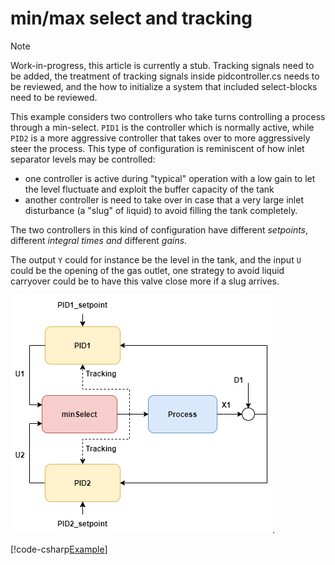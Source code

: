 # min/max select and tracking

> [!Note] 
> Work-in-progress, this article is currently a stub.
> Tracking signals need to be added, the treatment of tracking signals inside
> pidcontroller.cs needs to be reviewed, and the how to initialize a system that
> included select-blocks need to be reviewed.

This example considers two controllers who take turns controlling a process through a min-select.
``PID1`` is the controller which is normally active, while ``PID2`` is a more aggressive controller that 
takes over to more aggressively steer the process. 
This type of configuration is reminiscent of how inlet separator levels may be controlled:
- one controller is active during "typical" operation with a low gain to let the level fluctuate and exploit
the buffer capacity of the tank
- another controller is need to take over in case that a very large inlet disturbance (a "slug" of liquid) to avoid filling 
 the tank completely.

The two controllers in this kind of configuration have different *setpoints*, different *integral times* *and* different *gains*. 

The output ``Y`` could for instance be the level in the tank, and the input ``U`` could be the opening of the gas outlet, one strategy to avoid liquid carryover could be to have this valve close more if a slug arrives.


![pid-tracking](./images/ex_minselect.png). 

[!code-csharp[Example](../../TimeSeriesAnalysis.Tests/Examples/ProcessControl.cs?name=MinSelect)]
